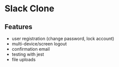 # Slack Clone

## Features

- user registration (change password, lock account)
- multi-device/screen logout
- confirmation email
- testing with jest
- file uploads
